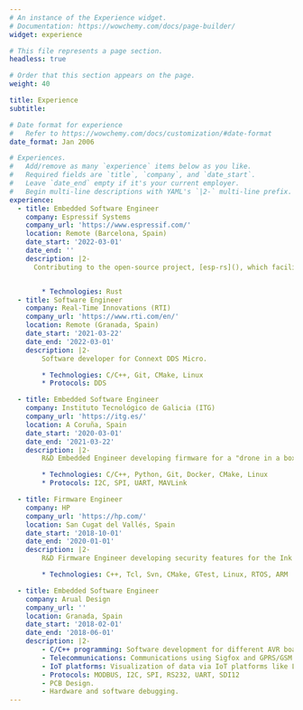 ```yaml
---
# An instance of the Experience widget.
# Documentation: https://wowchemy.com/docs/page-builder/
widget: experience

# This file represents a page section.
headless: true

# Order that this section appears on the page.
weight: 40

title: Experience
subtitle:

# Date format for experience
#   Refer to https://wowchemy.com/docs/customization/#date-format
date_format: Jan 2006

# Experiences.
#   Add/remove as many `experience` items below as you like.
#   Required fields are `title`, `company`, and `date_start`.
#   Leave `date_end` empty if it's your current employer.
#   Begin multi-line descriptions with YAML's `|2-` multi-line prefix.
experience:
  - title: Embedded Software Engineer
    company: Espressif Systems
    company_url: 'https://www.espressif.com/'
    location: Remote (Barcelona, Spain)
    date_start: '2022-03-01'
    date_end: ''
    description: |2-
      Contributing to the open-source project, [esp-rs](), which facilitates the use of Rust in ESP32 boards.


        * Technologies: Rust
  - title: Software Engineer
    company: Real-Time Innovations (RTI)
    company_url: 'https://www.rti.com/en/'
    location: Remote (Granada, Spain)
    date_start: '2021-03-22'
    date_end: '2022-03-01'
    description: |2-
        Software developer for Connext DDS Micro.

        * Technologies: C/C++, Git, CMake, Linux
        * Protocols: DDS

  - title: Embedded Software Engineer
    company: Instituto Tecnológico de Galicia (ITG)
    company_url: 'https://itg.es/'
    location: A Coruña, Spain
    date_start: '2020-03-01'
    date_end: '2021-03-22'
    description: |2-
        R&D Embedded Engineer developing firmware for a "drone in a box" solution based on ARM and AVR microcontrollers. The system controls everything needed after the drone landing including communications, centering, charging, and encapsulation.

        * Technologies: C/C++, Python, Git, Docker, CMake, Linux
        * Protocols: I2C, SPI, UART, MAVLink

  - title: Firmware Engineer
    company: HP
    company_url: 'https://hp.com/'
    location: San Cugat del Vallés, Spain
    date_start: '2018-10-01'
    date_end: '2020-01-01'
    description: |2-
        R&D Firmware Engineer developing security features for the Ink Delivery System both for 3D and Large Format Printers. Agile development using Scrum with Jira.

        * Technologies: C++, Tcl, Svn, CMake, GTest, Linux, RTOS, ARM

  - title: Embedded Software Engineer
    company: Arual Design
    company_url: ''
    location: Granada, Spain
    date_start: '2018-02-01'
    date_end: '2018-06-01'
    description: |2-
        - C/C++ programming: Software development for different AVR boards.
        - Telecommunications: Communications using Sigfox and GPRS/GSM.
        - IoT platforms: Visualization of data via IoT platforms like Losant.
        - Protocols: MODBUS, I2C, SPI, RS232, UART, SDI12
        - PCB Design.
        - Hardware and software debugging.
---
```

